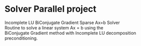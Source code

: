 # Solver Parallel project
Incomplete LU BiConjugate Gradient Sparse Ax=b Solver  
Routine to solve a linear system  Ax = b  using the  
BiConjugate Gradient method with Incomplete LU decomposition preconditioning.
